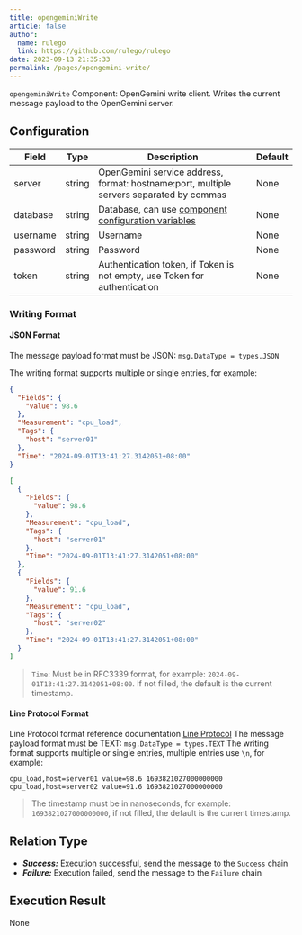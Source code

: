 ```yaml
---
title: opengeminiWrite
article: false
author: 
  name: rulego
  link: https://github.com/rulego/rulego
date: 2023-09-13 21:35:33
permalink: /pages/opengemini-write/
---
```

`opengeminiWrite` Component: <Badge text="v0.24.0+"/> OpenGemini write client. Writes the current message payload to the OpenGemini server.

## Configuration

| Field    | Type   | Description                                                                             | Default |
|----------|--------|-----------------------------------------------------------------------------------------|---------|
| server   | string | OpenGemini service address, format: hostname:port, multiple servers separated by commas | None    |
| database | string | Database, can use [component configuration variables](/en/pages/baa05c/)                | None    |
| username | string | Username                                                                                | None    |
| password | string | Password                                                                                | None    |
| token    | string | Authentication token, if Token is not empty, use Token for authentication               | None    |

### Writing Format

#### JSON Format
The message payload format must be JSON: `msg.DataType = types.JSON`

The writing format supports multiple or single entries, for example:
```json
{
  "Fields": {
    "value": 98.6
  },
  "Measurement": "cpu_load",
  "Tags": {
    "host": "server01"
  },
  "Time": "2024-09-01T13:41:27.3142051+08:00"
}
```

```json
[
  {
    "Fields": {
      "value": 98.6
    },
    "Measurement": "cpu_load",
    "Tags": {
      "host": "server01"
    },
    "Time": "2024-09-01T13:41:27.3142051+08:00"
  },
  {
    "Fields": {
      "value": 91.6
    },
    "Measurement": "cpu_load",
    "Tags": {
      "host": "server02"
    },
    "Time": "2024-09-01T13:41:27.3142051+08:00"
  }
]
```
> `Time`: Must be in RFC3339 format, for example: `2024-09-01T13:41:27.3142051+08:00`. If not filled, the default is the current timestamp.

#### Line Protocol Format

Line Protocol format reference documentation [Line Protocol](https://opengemini.github.io/zh/guide/write_data/insert_line_protocol.html)
The message payload format must be TEXT: `msg.DataType = types.TEXT`
The writing format supports multiple or single entries, multiple entries use `\n`, for example:
```text
cpu_load,host=server01 value=98.6 1693821027000000000
cpu_load,host=server02 value=91.6 1693821027000000000
```
> The timestamp must be in nanoseconds, for example: `1693821027000000000`, if not filled, the default is the current timestamp.

## Relation Type

- ***Success:*** Execution successful, send the message to the `Success` chain
- ***Failure:*** Execution failed, send the message to the `Failure` chain

## Execution Result

None
